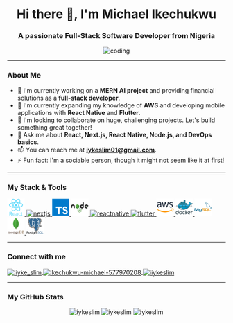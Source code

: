 <h1 align="center">Hi there 👋, I'm Michael Ikechukwu</h1>
<h3 align="center">A passionate Full-Stack Software Developer from Nigeria</h3>

<p align="center">
  <img src="https://media.giphy.com/media/v1.Y2lkPTc5MGI3NjExM3ZpcjV1MW04a2ZxdnQyOWdwc3d3aG83NGI5Z2d2dG9tMmxvc3g5cyZlcD12MV9pbnRlcm5hbF9naWZfYnlfaWQmY3Q9Zw/qgQUggdpFrdhO/giphy.gif" alt="coding" width="600" />
</p>

---

### About Me

- 🔭 I'm currently working on a **MERN AI project** and providing financial solutions as a **full-stack developer**.
- 🌱 I'm currently expanding my knowledge of **AWS** and developing mobile applications with **React Native** and **Flutter**.
- 👯 I'm looking to collaborate on huge, challenging projects. Let's build something great together!
- 💬 Ask me about **React, Next.js, React Native, Node.js, and DevOps basics**.
- 📫 You can reach me at **iykeslim01@gmail.com**.
- ⚡ Fun fact: I'm a sociable person, though it might not seem like it at first!

---

### My Stack & Tools

<p align="left">
  <a href="https://reactjs.org" target="_blank" rel="noreferrer">
    <img src="https://raw.githubusercontent.com/devicons/devicon/master/icons/react/react-original-wordmark.svg" alt="react" width="40" height="40"/>
  </a>
  <a href="https://nextjs.org" target="_blank" rel="noreferrer">
    <img src="https://cdn.worldvectorlogo.com/logos/nextjs-2.svg" alt="nextjs" width="40" height="40"/>
  </a>
  <a href="https://www.typescriptlang.org" target="_blank" rel="noreferrer">
    <img src="https://raw.githubusercontent.com/devicons/devicon/master/icons/typescript/typescript-original.svg" alt="typescript" width="40" height="40"/>
  </a>
  <a href="https://nodejs.org" target="_blank" rel="noreferrer">
    <img src="https://raw.githubusercontent.com/devicons/devicon/master/icons/nodejs/nodejs-original-wordmark.svg" alt="nodejs" width="40" height="40"/>
  </a>
  <a href="https://reactnative.dev" target="_blank" rel="noreferrer">
    <img src="https://reactnative.dev/img/header_logo.svg" alt="reactnative" width="40" height="40"/>
  </a>
  <a href="https://flutter.dev" target="_blank" rel="noreferrer">
    <img src="https://www.vectorlogo.zone/logos/flutterio/flutterio-icon.svg" alt="flutter" width="40" height="40"/>
  </a>
  <a href="https://aws.amazon.com" target="_blank" rel="noreferrer">
    <img src="https://raw.githubusercontent.com/devicons/devicon/master/icons/amazonwebservices/amazonwebservices-original-wordmark.svg" alt="aws" width="40" height="40"/>
  </a>
  <a href="https://www.docker.com" target="_blank" rel="noreferrer">
    <img src="https://raw.githubusercontent.com/devicons/devicon/master/icons/docker/docker-original-wordmark.svg" alt="docker" width="40" height="40"/>
  </a>
  <a href="https://www.mysql.com" target="_blank" rel="noreferrer">
    <img src="https://raw.githubusercontent.com/devicons/devicon/master/icons/mysql/mysql-original-wordmark.svg" alt="mysql" width="40" height="40"/>
  </a>
  <a href="https://www.mongodb.com" target="_blank" rel="noreferrer">
    <img src="https://raw.githubusercontent.com/devicons/devicon/master/icons/mongodb/mongodb-original-wordmark.svg" alt="mongodb" width="40" height="40"/>
  </a>
  <a href="https://www.postgresql.org" target="_blank" rel="noreferrer">
    <img src="https://raw.githubusercontent.com/devicons/devicon/master/icons/postgresql/postgresql-original-wordmark.svg" alt="postgresql" width="40" height="40"/>
  </a>
</p>

---

### Connect with me

<p align="left">
  <a href="https://twitter.com/iiyke_slim" target="blank">
    <img align="center" src="https://raw.githubusercontent.com/rahuldkjain/github-profile-readme-generator/master/src/images/icons/Social/twitter.svg" alt="iiyke_slim" height="30" width="40" />
  </a>
  <a href="https://linkedin.com/in/ikechukwu-michael-577970208" target="blank">
    <img align="center" src="https://raw.githubusercontent.com/rahuldkjain/github-profile-readme-generator/master/src/images/icons/Social/linked-in-alt.svg" alt="ikechukwu-michael-577970208" height="30" width="40" />
  </a>
  <a href="https://fb.com/iiykeslim" target="blank">
    <img align="center" src="https://raw.githubusercontent.com/rahuldkjain/github-profile-readme-generator/master/src/images/icons/Social/facebook.svg" alt="iiykeslim" height="30" width="40" />
  </a>
</p>

---

### My GitHub Stats

<p align="center">
  <img src="https://github-readme-stats.vercel.app/api/top-langs?username=iykeslim&show_icons=true&locale=en&layout=compact" alt="iykeslim" />
  <img src="https://github-readme-stats.vercel.app/api?username=iykeslim&show_icons=true&locale=en&hide_title=true" alt="iykeslim" />
  <img src="https://github-readme-streak-stats.herokuapp.com/?user=iykeslim&" alt="iykeslim" />
</p>
